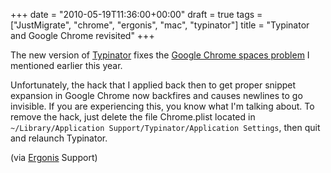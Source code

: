 +++
date = "2010-05-19T11:36:00+00:00"
draft = true
tags = ["JustMigrate", "chrome", "ergonis", "mac", "typinator"]
title = "Typinator and Google Chrome revisited"
+++
<p>The new version of <a href="http://www.ergonis.com/products/typinator/" target="_blank">Typinator</a> fixes the <a href="http://dyve.posterous.com/typinator-and-unwanted-spaces-in-google-chrom">Google Chrome spaces problem</a> I mentioned earlier this year.</p>
<p>Unfortunately, the hack that I applied back then to get proper snippet expansion in Google Chrome now backfires and causes newlines to go invisible. If you are experiencing this, you know what I'm talking about. To remove the hack, just delete the file Chrome.plist located in <code>~/Library/Application Support/Typinator/Application Settings</code>, then quit and relaunch Typinator.</p>
<p>(via <a href="http://www.ergonis.com/" target="_blank">Ergonis</a> Support)</p>
<p> </p>